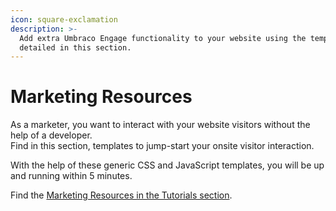 ```yaml
---
icon: square-exclamation
description: >-
  Add extra Umbraco Engage functionality to your website using the templates
  detailed in this section.
---
```


# Marketing Resources

As a marketer, you want to interact with your website visitors without the help of a developer.\
Find in this section, templates to jump-start your onsite visitor interaction.

With the help of these generic CSS and JavaScript templates, you will be up and running within 5 minutes.

Find the [Marketing Resources in the Tutorials section](../../tutorials/marketing-resources/).
